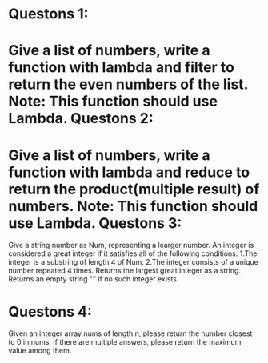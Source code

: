 Questons 1:
========================================================================================================
Give a list of numbers, write a function with lambda and filter to return the even numbers of the list.
Note: This function should use Lambda.
Questons 2:
========================================================================================================
Give a list of numbers, write a function with lambda and reduce to return the product(multiple result) of numbers.
Note: This function should use Lambda.
Questons 3:
========================================================================================================
Give a string number as Num, representing a learger number. An integer is considered a great integer if it satisfies all of the following conditions:
1.The integer is a substring of length 4 of Num.
2.The integer consists of a unique number repeated 4 times.
Returns the largest great integer as a string. Returns an empty string "" if no such integer exists.

Questons 4:
========================================================================================================
Given an integer array nums of length n, please return the number closest to 0 in nums. 
If there are multiple answers, please return the maximum value among them.


